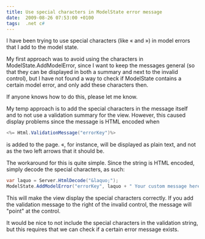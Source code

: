 ```yaml
---
title: Use special characters in ModelState error message
date:  2009-08-26 07:53:00 +0100
tags:  .net c#
---
```


I have been trying to use special characters (like &laquo; and &raquo;) in model
errors that I add to the model state.

My first approach was to avoid using the characters in ModelState.AddModelError,
since I want to keep the messages general (so that they can be displayed in both
a summary and next to the invalid control), but I have not found a way to check
if ModelState contains a certain model error, and only add these characters then.

If anyone knows how to do this, please let me know.

My temp approach is to add the special characters in the message itself and to not
use a validation summary for the view. However, this caused display problems since
the message is HTML encoded when

```csharp
<%= Html.ValidationMessage("errorKey")%>
```

is added to the page. &laquo;, for instance, will be displayed as plain text, and
not as the two left arrows that it should be.

The workaround for this is quite simple. Since the string is HTML encoded, simply
decode the special characters, as such:

```csharp
var laquo = Server.HtmlDecode("&laquo;");
ModelState.AddModelError("errorKey", laquo + " Your custom message here");
```

This will make the view display the special characters correctly. If you add the
validation message to the right of the invalid control, the message will "point"
at the control.

It would be nice to not include the special characters in the validation string,
but this requires that we can check if a certain error message exists.